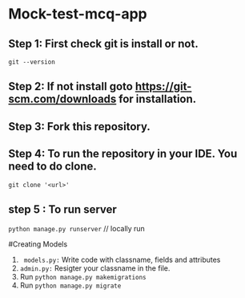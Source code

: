 # Mock-test-mcq-app

## Step 1: First check git is install or not.
` git --version `
## Step 2: If not install goto https://git-scm.com/downloads for installation.
## Step 3: Fork this repository.
## Step 4: To run the repository in your IDE. You need to do clone.
` git clone '<url>' `
## step 5 : To run server 
` python manage.py runserver ` // locally run

#Creating Models
1. ` models.py:` Write code with classname, fields and attributes
2. `admin.py:` Resigter your classname in the file.
3. Run `python manage.py makemigrations`
4. Run `python manage.py migrate`